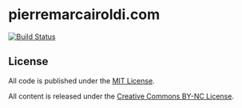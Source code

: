 # pierremarcairoldi.com
[![Build Status](https://travis-ci.org/petester42/pierremarcairoldi.svg?branch=master)](https://travis-ci.org/petester42/pierremarcairoldi)

## License

All code is published under the [MIT License](http://opensource.org/licenses/MIT).

All content is released under the [Creative Commons BY-NC License](http://creativecommons.org/licenses/by-nc/4.0/).